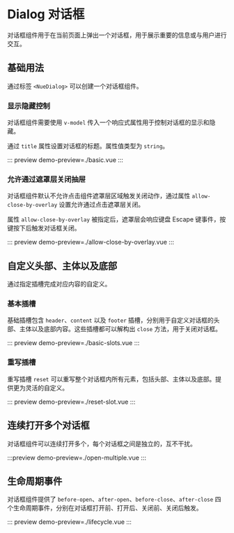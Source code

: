 # Dialog 对话框

对话框组件用于在当前页面上弹出一个对话框，用于展示重要的信息或与用户进行交互。

## 基础用法

通过标签 `<NueDialog>` 可以创建一个对话框组件。

### 显示隐藏控制

对话框组件需要使用 `v-model` 传入一个响应式属性用于控制对话框的显示和隐藏。

通过 `title` 属性设置对话框的标题。属性值类型为 `string`。

::: preview
demo-preview=./basic.vue
:::

### 允许通过遮罩层关闭抽屉

对话框组件默认不允许点击组件遮罩层区域触发关闭动作，通过属性 `allow-close-by-overlay` 设置允许通过点击遮罩层关闭。

属性 `allow-close-by-overlay` 被指定后，遮罩层会响应键盘 Escape 键事件，按键按下后触发对话框关闭。

::: preview
demo-preview=./allow-close-by-overlay.vue
:::

## 自定义头部、主体以及底部

通过指定插槽完成对应内容的自定义。

### 基本插槽

基础插槽包含 `header`、`content` 以及 `footer` 插槽，分别用于自定义对话框的头部、主体以及底部内容。这些插槽都可以解构出 `close` 方法，用于关闭对话框。

::: preview
demo-preview=./basic-slots.vue
:::

### 重写插槽

重写插槽 `reset` 可以重写整个对话框内所有元素，包括头部、主体以及底部。提供更为灵活的自定义。

::: preview
demo-preview=./reset-slot.vue
:::

## 连续打开多个对话框

对话框组件可以连续打开多个，每个对话框之间是独立的，互不干扰。

:::preview
demo-preview=./open-multiple.vue
:::

## 生命周期事件

对话框组件提供了 `before-open`、`after-open`、`before-close`、`after-close` 四个生命周期事件，分别在对话框打开前、打开后、关闭前、关闭后触发。

::: preview
demo-preview=./lifecycle.vue
:::
